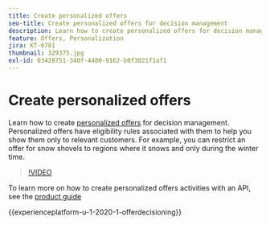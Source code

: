 ```yaml
---
title: Create personalized offers
seo-title: Create personalized offers for decision management
description: Learn how to create personalized offers for decision management. Personalized offers have eligibility rules associated with them to help you show them only to relevant customers.
feature: Offers, Personalization
jira: KT-6781
thumbnail: 329375.jpg
exl-id: 03428751-340f-4400-9162-b0f3021f1af1
---
```

# Create personalized offers

Learn how to create [personalized offers](https://experienceleague.adobe.com/docs/journey-optimizer/using/offer-decisioniong/managing-offers-in-the-offer-library/creating-personalized-offers.html) for decision management. Personalized offers have eligibility rules associated with them to help you show them only to relevant customers. For example, you can restrict an offer for snow shovels to regions where it snows and only during the winter time.

>[!VIDEO](https://video.tv.adobe.com/v/329375?quality=12&learn=on)

To learn more on how to create personalized offers activities with an API, see the [product guide](https://experienceleague.adobe.com/docs/journey-optimizer/using/offer-decisioniong/api-reference/offers-api/personalized-offers/create.html)

{{experienceplatform-u-1-2020-1-offerdecisioning}}
